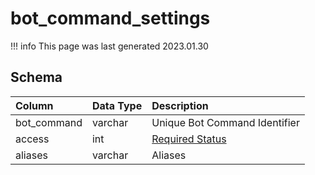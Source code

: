 # bot_command_settings

!!! info
	This page was last generated 2023.01.30

## Schema

| Column | Data Type | Description |
| :--- | :--- | :--- |
| bot_command | varchar | Unique Bot Command Identifier |
| access | int | [Required Status](../../schema/account/account.md) |
| aliases | varchar | Aliases |

